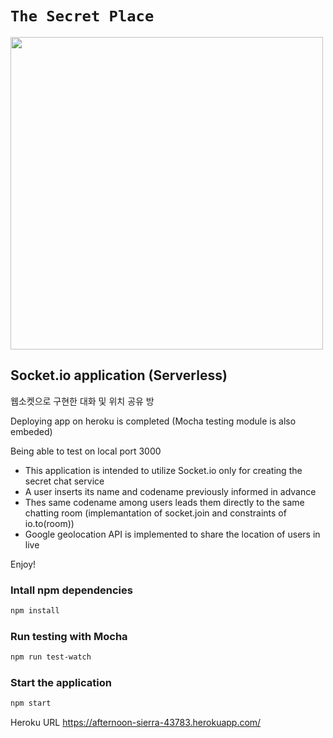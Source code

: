 
# `The Secret Place`

<image src="images/collab.png" width=500>

## Socket.io application (Serverless)
웹소켓으로 구현한 대화 및 위치 공유 방

Deploying app on heroku is completed
(Mocha testing module is also embeded)

Being able to test on local port 3000

* This application is intended to utilize Socket.io only for creating the secret chat service
* A user inserts its name and codename previously informed in advance
* Thes same codename among users leads them directly to the same chatting room (implemantation of socket.join and constraints of io.to(room))
* Google geolocation API is implemented to share the location of users in live

Enjoy!

### Intall npm dependencies 
```bash
npm install
```

### Run testing with Mocha 
```bash
npm run test-watch
```

### Start the application
```bash
npm start
```

Heroku URL 
https://afternoon-sierra-43783.herokuapp.com/







